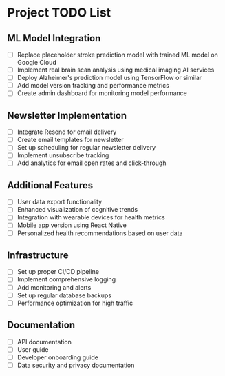 # Project TODO List

## ML Model Integration
- [ ] Replace placeholder stroke prediction model with trained ML model on Google Cloud
- [ ] Implement real brain scan analysis using medical imaging AI services
- [ ] Deploy Alzheimer's prediction model using TensorFlow or similar
- [ ] Add model version tracking and performance metrics
- [ ] Create admin dashboard for monitoring model performance

## Newsletter Implementation
- [ ] Integrate Resend for email delivery
- [ ] Create email templates for newsletter
- [ ] Set up scheduling for regular newsletter delivery
- [ ] Implement unsubscribe tracking
- [ ] Add analytics for email open rates and click-through

## Additional Features
- [ ] User data export functionality
- [ ] Enhanced visualization of cognitive trends
- [ ] Integration with wearable devices for health metrics
- [ ] Mobile app version using React Native
- [ ] Personalized health recommendations based on user data

## Infrastructure
- [ ] Set up proper CI/CD pipeline
- [ ] Implement comprehensive logging
- [ ] Add monitoring and alerts
- [ ] Set up regular database backups
- [ ] Performance optimization for high traffic

## Documentation
- [ ] API documentation
- [ ] User guide
- [ ] Developer onboarding guide
- [ ] Data security and privacy documentation 